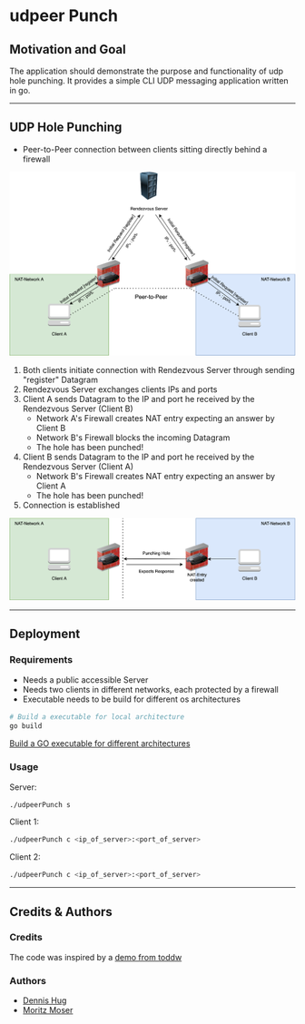 # udpeer Punch

## Motivation and Goal
The application should demonstrate the purpose and functionality of udp hole punching. 
It provides a simple CLI UDP messaging application written in go. 

***

## UDP Hole Punching 
- Peer-to-Peer connection between clients sitting directly behind a firewall 

![udpHolePunching](doc/udpHolePunching.png)

1. Both clients initiate connection with Rendezvous Server through sending "register" Datagram
2. Rendezvous Server exchanges clients IPs and ports
3. Client A sends Datagram to the IP and port he received by the Rendezvous Server (Client B)
    - Network A's Firewall creates NAT entry expecting an answer by Client B 
    - Network B's Firewall blocks the incoming Datagram 
    - The hole has been punched!
4. Client B sends Datagram to the IP and port he received by the Rendezvous Server (Client A)
    - Network B's Firewall creates NAT entry expecting an answer by Client A 
    - The hole has been punched! 
5. Connection is established

![punchTheHole](doc/punchingTheHole.png)

***
## Deployment 

### Requirements 
- Needs a public accessible Server 
- Needs two clients in different networks, each protected by a firewall
- Executable needs to be build for different os architectures
```Bash
# Build a executable for local architecture 
go build 
```
[Build a GO executable for different architectures](https://www.digitalocean.com/community/tutorials/how-to-build-go-executables-for-multiple-platforms-on-ubuntu-16-04)

### Usage

Server: 
```Bash
./udpeerPunch s
```

Client 1: 
```Bash
./udpeerPunch c <ip_of_server>:<port_of_server>
```

Client 2:
```Bash
./udpeerPunch c <ip_of_server>:<port_of_server>
```

***

## Credits & Authors

### Credits

The code was inspired by a [demo from toddw](https://github.com/toddw/go-udp-holepunch)

### Authors 
- [Dennis Hug](https://github.com/hugson-d)
- [Moritz Moser](https://github.com/Pondo18)